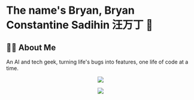# The name's Bryan, Bryan Constantine Sadihin 汪万丁 👋

## 👨‍💻 About Me
An AI and tech geek, turning life's bugs into features, one life of code at a time.

<div id="Contacts" align="center">
  <a href="https://www.linkedin.com/in/bryan-constantine/?originalSubdomain=tw">
    <img src="https://skillicons.dev/icons?i=linkedin" />
  </a>
  <div>
    
  ![](https://komarev.com/ghpvc/?username=bconstantine)
  
  </div>
</div>

